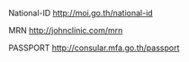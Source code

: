 National-ID
http://moi.go.th/national-id

MRN
http://johnclinic.com/mrn

PASSPORT
http://consular.mfa.go.th/passport